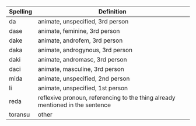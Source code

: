 | Spelling | Definition |
|----------|------------|
| da | animate, unspecified, 3rd person |
| dase | animate, feminine, 3rd person |
| dake | animate, androfem, 3rd person |
| daka | animate, androgynous, 3rd person |
| daki | animate, andromasc, 3rd person |
| daci | animate, masculine, 3rd person |
| mida | animate, unspecified, 2nd person |
| li | animate, unspecified, 1st person |
| reda | reflexive pronoun, referencing to the thing already mentioned in the sentence |
| toransu | other |